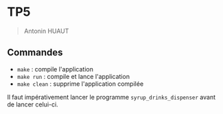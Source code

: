 # TP5
> Antonin HUAUT

## Commandes
- `make` : compile l'application
- `make run` : compile et lance l'application
- `make clean` : supprime l'application compilée

Il faut impérativement lancer le programme `syrup_drinks_dispenser` avant de lancer celui-ci.